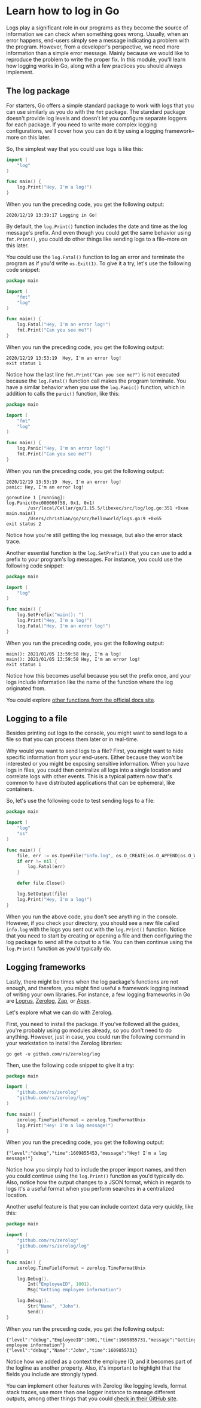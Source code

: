 # Learn how to log in Go
Logs play a significant role in our programs as they become the source of information we can check when something goes wrong. Usually, when an error happens, end-users simply see a message indicating a problem with the program. However, from a developer's perspective, we need more information than a simple error message. Mainly because we would like to reproduce the problem to write the proper fix. In this module, you'll learn how logging works in Go, along with a few practices you should always implement.

## The log package

For starters, Go offers a simple standard package to work with logs that you can use similarly as you do with the `fmt` package. The standard package doesn't provide log levels and doesn't let you configure separate loggers for each package. If you need to write more complex logging configurations, we'll cover how you can do it by using a logging framework–more on this later.

So, the simplest way that you could use logs is like this:

```go
import (
    "log"
)

func main() {
    log.Print("Hey, I'm a log!")
}
```

When you run the preceding code, you get the following output:

```output
2020/12/19 13:39:17 Logging in Go!
```

By default, the `log.Print()` function includes the date and time as the log message's prefix. And even though you could get the same behavior using `fmt.Print()`, you could do other things like sending logs to a file–more on this later.

You could use the `log.Fatal()` function to log an error and terminate the program as if you'd write `os.Exit(1)`. To give it a try, let's use the following code snippet:

```go
package main

import (
    "fmt"
    "log"
)

func main() {
    log.Fatal("Hey, I'm an error log!")
    fmt.Print("Can you see me?")
}
```

When you run the preceding code, you get the following output:

```output
2020/12/19 13:53:19  Hey, I'm an error log!
exit status 1
```

Notice how the last line `fmt.Print("Can you see me?")` is not executed because the `log.Fatal()` function call makes the program terminate. You have a similar behavior when you use the `log.Panic()` function, which in addition to calls the `panic()` function, like this:

```go
package main

import (
    "fmt"
    "log"
)

func main() {
    log.Panic("Hey, I'm an error log!")
    fmt.Print("Can you see me?")
}
```

When you run the preceding code, you get the following output:

```output
2020/12/19 13:53:19  Hey, I'm an error log!
panic: Hey, I'm an error log!

goroutine 1 [running]:
log.Panic(0xc000060f58, 0x1, 0x1)
        /usr/local/Cellar/go/1.15.5/libexec/src/log/log.go:351 +0xae
main.main()
        /Users/christian/go/src/helloworld/logs.go:9 +0x65
exit status 2
```

Notice how you're still getting the log message, but also the error stack trace.

Another essential function is the `log.SetPrefix()` that you can use to add a prefix to your program's log messages. For instance, you could use the following code snippet:

```go
package main

import (
    "log"
)

func main() {
    log.SetPrefix("main(): ")
    log.Print("Hey, I'm a log!")
    log.Fatal("Hey, I'm an error log!")
}
```

When you run the preceding code, you get the following output:

```output
main(): 2021/01/05 13:59:58 Hey, I'm a log!
main(): 2021/01/05 13:59:58 Hey, I'm an error log!
exit status 1
```

Notice how this becomes useful because you set the prefix once, and your logs include information like the name of the function where the log originated from.

You could explore [other functions from the official docs site](https://golang.org/pkg/log/).

## Logging to a file

Besides printing out logs to the console, you might want to send logs to a file so that you can process them later or in real-time.

Why would you want to send logs to a file? First, you might want to hide specific information from your end-users. Either because they won't be interested or you might be exposing sensitive information. When you have logs in files, you could then centralize all logs into a single location and correlate logs with other events. This is a typical pattern now that's common to have distributed applications that can be ephemeral, like containers.

So, let's use the following code to test sending logs to a file:

```go
package main

import (
    "log"
    "os"
)

func main() {
    file, err := os.OpenFile("info.log", os.O_CREATE|os.O_APPEND|os.O_WRONLY, 0644)
    if err != nil {
        log.Fatal(err)
    }

    defer file.Close()

    log.SetOutput(file)
    log.Print("Hey, I'm a log!")
}
```

When you run the above code, you don't see anything in the console. However, if you check your directory, you should see a new file called `info.log` with the logs you sent out with the `log.Print()` function. Notice that you need to start by creating or opening a file and then configuring the log package to send all the output to a file. You can then continue using the `log.Print()` function as you'd typically do.

## Logging frameworks

Lastly, there might be times when the log package's functions are not enough, and therefore, you might find useful a framework logging instead of writing your own libraries. For instance, a few logging frameworks in Go are [Logrus](https://github.com/sirupsen/logrus), [Zerolog](https://github.com/rs/zerolog), [Zap](https://github.com/uber-go/zap), or [Apex](https://github.com/apex/log).

Let's explore what we can do with Zerolog.

First, you need to install the package. If you've followed all the guides, you're probably using go modules already, so you don't need to do anything. However, just in case, you could run the following command in your workstation to install the Zerolog libraries:

```
go get -u github.com/rs/zerolog/log
```

Then, use the following code snippet to give it a try:

```go
package main

import (
    "github.com/rs/zerolog"
    "github.com/rs/zerolog/log"
)

func main() {
    zerolog.TimeFieldFormat = zerolog.TimeFormatUnix
    log.Print("Hey! I'm a log message!")
}
```

When you run the preceding code, you get the following output:

```output
{"level":"debug","time":1609855453,"message":"Hey! I'm a log message!"}
```

Notice how you simply had to include the proper import names, and then you could continue using the `log.Print()` function as you'd typically do. Also, notice how the output changes to a JSON format, which in regards to logs it's a useful format when you perform searches in a centralized location.

Another useful feature is that you can include context data very quickly, like this:

```go
package main

import (
    "github.com/rs/zerolog"
    "github.com/rs/zerolog/log"
)

func main() {
    zerolog.TimeFieldFormat = zerolog.TimeFormatUnix

    log.Debug().
        Int("EmployeeID", 1001).
        Msg("Getting employee information")

    log.Debug().
        Str("Name", "John").
        Send()
}
```

When you run the preceding code, you get the following output:

```output
{"level":"debug","EmployeeID":1001,"time":1609855731,"message":"Getting employee information"}
{"level":"debug","Name":"John","time":1609855731}
```

Notice how we added as a context the employee ID, and it becomes part of the logline as another property. Also, it's important to highlight that the fields you include are strongly typed.

You can implement other features with Zerolog like logging levels, format stack traces, use more than one logger instance to manage different outputs, among other things that you could [check in their GitHub site](https://github.com/rs/zerolog).
